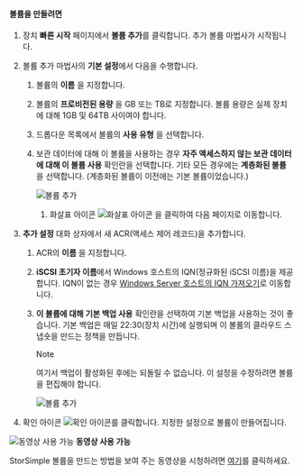<!--author=SharS last changed: 02/04/2016-->

#### <a name="to-create-a-volume"></a>볼륨을 만들려면
1. 장치 **빠른 시작** 페이지에서 **볼륨 추가**를 클릭합니다. 추가 볼륨 마법사가 시작됩니다.
2. 볼륨 추가 마법사의 **기본 설정**에서 다음을 수행합니다.
   
   1. 볼륨의 **이름** 을 지정합니다.
   2. 볼륨의 **프로비전된 용량** 을 GB 또는 TB로 지정합니다. 볼륨 용량은 실제 장치에 대해 1GB 및 64TB 사이여야 합니다.
   3. 드롭다운 목록에서 볼륨의 **사용 유형** 을 선택합니다. 
   4. 보관 데이터에 대해 이 볼륨을 사용하는 경우 **자주 액세스하지 않는 보관 데이터에 대해 이 볼륨 사용** 확인란을 선택합니다. 기타 모든 경우에는 **계층화된 볼륨**을 선택합니다. (계층화된 볼륨이 이전에는 기본 볼륨이었습니다.)
      
        ![볼륨 추가](./media/storsimple-create-volume/ScreenshotUpdate1VolumeFlow.png)
      
      1. 화살표 아이콘 ![화살표 아이콘](./media/storsimple-create-volume/HCS_ArrowIcon-include.png) 을 클릭하여 다음 페이지로 이동합니다.
3. **추가 설정** 대화 상자에서 새 ACR(액세스 제어 레코드)을 추가합니다.
   
   1. ACR의 **이름** 을 지정합니다.
   2. **iSCSI 초기자 이름**에서 Windows 호스트의 IQN(정규화된 iSCSI 이름)을 제공합니다. IQN이 없는 경우 [Windows Server 호스트의 IQN 가져오기](#get-the-iqn-of-a-windows-server-host)로 이동합니다.
   3. **이 볼륨에 대해 기본 백업 사용** 확인란을 선택하여 기본 백업을 사용하는 것이 좋습니다. 기본 백업은 매일 22:30(장치 시간)에 실행되며 이 볼륨의 클라우드 스냅숏을 만드는 정책을 만듭니다.
      
      > [!NOTE]
      > 여기서 백업이 활성화된 후에는 되돌릴 수 없습니다. 이 설정을 수정하려면 볼륨을 편집해야 합니다.
      > 
      > 
      
        ![볼륨 추가](./media/storsimple-create-volume/AddVolume2-include.png)
4. 확인 아이콘 ![확인 아이콘](./media/storsimple-create-volume/HCS_CheckIcon-include.png)를 클릭합니다. 지정한 설정으로 볼륨이 만들어집니다.

![동영상 사용 가능](./media/storsimple-create-volume/Video_icon.png) **동영상 사용 가능**

StorSimple 볼륨을 만드는 방법을 보여 주는 동영상을 시청하려면 [여기](https://azure.microsoft.com/documentation/videos/create-a-storsimple-volume/)를 클릭하세요.

